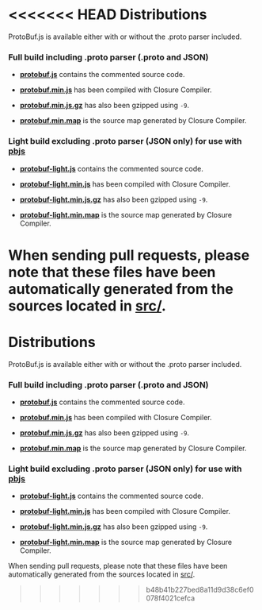<<<<<<< HEAD
Distributions
=============

ProtoBuf.js is available either with or without the .proto parser included.

### Full build including .proto parser (.proto and JSON)

* **[protobuf.js](https://raw.githubusercontent.com/dcodeIO/ProtoBuf.js/master/dist/protobuf.js)**
  contains the commented source code.

* **[protobuf.min.js](https://raw.githubusercontent.com/dcodeIO/ProtoBuf.js/master/dist/protobuf.min.js)**
  has been compiled with Closure Compiler.
  
* **[protobuf.min.js.gz](https://raw.githubusercontent.com/dcodeIO/ProtoBuf.js/master/dist/protobuf.min.js.gz)**
  has also been gzipped using `-9`.
  
* **[protobuf.min.map](https://raw.githubusercontent.com/dcodeIO/ProtoBuf.js/master/dist/protobuf.min.map)**
  is the source map generated by Closure Compiler.
  
### Light build excluding .proto parser (JSON only) for use with [pbjs](https://github.com/dcodeIO/Protobuf.js/wiki/pbjs)

* **[protobuf-light.js](https://raw.githubusercontent.com/dcodeIO/ProtoBuf.js/master/dist/protobuf-light.js)**
  contains the commented source code.

* **[protobuf-light.min.js](https://raw.githubusercontent.com/dcodeIO/ProtoBuf.js/master/dist/protobuf-light.min.js)**
  has been compiled with Closure Compiler.
  
* **[protobuf-light.min.js.gz](https://raw.githubusercontent.com/dcodeIO/ProtoBuf.js/master/dist/protobuf-light.min.js.gz)**
  has also been gzipped using `-9`.
  
* **[protobuf-light.min.map](https://raw.githubusercontent.com/dcodeIO/ProtoBuf.js/master/dist/protobuf-light.min.map)**
  is the source map generated by Closure Compiler.
  
When sending pull requests, please note that these files have been automatically generated from the sources located in
[src/](https://github.com/dcodeIO/protobuf.js/tree/master/src).
=======
Distributions
=============

ProtoBuf.js is available either with or without the .proto parser included.

### Full build including .proto parser (.proto and JSON)

* **[protobuf.js](https://raw.githubusercontent.com/dcodeIO/ProtoBuf.js/master/dist/protobuf.js)**
  contains the commented source code.

* **[protobuf.min.js](https://raw.githubusercontent.com/dcodeIO/ProtoBuf.js/master/dist/protobuf.min.js)**
  has been compiled with Closure Compiler.
  
* **[protobuf.min.js.gz](https://raw.githubusercontent.com/dcodeIO/ProtoBuf.js/master/dist/protobuf.min.js.gz)**
  has also been gzipped using `-9`.
  
* **[protobuf.min.map](https://raw.githubusercontent.com/dcodeIO/ProtoBuf.js/master/dist/protobuf.min.map)**
  is the source map generated by Closure Compiler.
  
### Light build excluding .proto parser (JSON only) for use with [pbjs](https://github.com/dcodeIO/Protobuf.js/wiki/pbjs)

* **[protobuf-light.js](https://raw.githubusercontent.com/dcodeIO/ProtoBuf.js/master/dist/protobuf-light.js)**
  contains the commented source code.

* **[protobuf-light.min.js](https://raw.githubusercontent.com/dcodeIO/ProtoBuf.js/master/dist/protobuf-light.min.js)**
  has been compiled with Closure Compiler.
  
* **[protobuf-light.min.js.gz](https://raw.githubusercontent.com/dcodeIO/ProtoBuf.js/master/dist/protobuf-light.min.js.gz)**
  has also been gzipped using `-9`.
  
* **[protobuf-light.min.map](https://raw.githubusercontent.com/dcodeIO/ProtoBuf.js/master/dist/protobuf-light.min.map)**
  is the source map generated by Closure Compiler.
  
When sending pull requests, please note that these files have been automatically generated from the sources located in
[src/](https://github.com/dcodeIO/protobuf.js/tree/master/src).
>>>>>>> b48b41b227bed8a11d9d38c6ef0078f4021cefca
